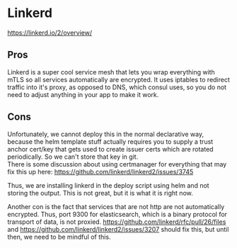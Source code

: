 # Linkerd

https://linkerd.io/2/overview/

## Pros

Linkerd is a super cool service mesh that lets you wrap everything with mTLS
so all services automatically are encrypted.  It uses iptables to redirect
traffic into it's proxy, as opposed to DNS, which consul uses, so you
do not need to adjust anything in your app to make it work.

## Cons

Unfortunately, we cannot deploy this in the normal declarative way, because
the helm template stuff actually requires you to supply a trust anchor
cert/key that gets used to create issuer certs which are rotated periodically.
So we can't store that key in git.  
There is some discussion about using certmanager for everything
that may fix this up here:  https://github.com/linkerd/linkerd2/issues/3745

Thus, we are installing linkerd in the deploy script using helm and not storing
the output.  This is not great, but it is what it is right now.

Another con is the fact that services that are not http are not automatically
encrypted.  Thus, port 9300 for elasticsearch, which is a binary protocol
for transport of data, is not proxied.  https://github.com/linkerd/rfc/pull/26/files
and https://github.com/linkerd/linkerd2/issues/3207 should fix this, but
until then, we need to be mindful of this.

